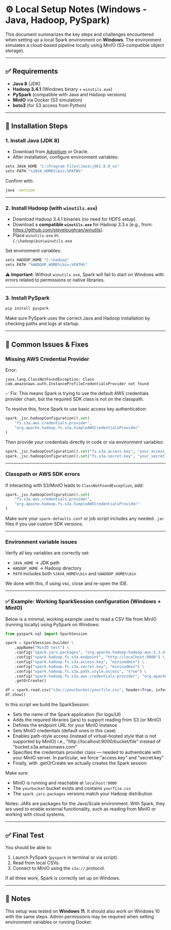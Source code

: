 # ⚙️ Local Setup Notes (Windows - Java, Hadoop, PySpark)

This document summarizes the key steps and challenges encountered when setting up a local Spark environment on **Windows**. The environment simulates a cloud-based pipeline locally using MinIO (S3-compatible object storage).

---

## ✅ Requirements

- **Java 8** (JDK)
- **Hadoop 3.4.1** (Windows binary + `winutils.exe`)
- **PySpark** (compatible with Java and Hadoop versions)
- **MinIO** via Docker (S3 simulation)
- **boto3** (for S3 access from Python)

---

## 🔧 Installation Steps

### 1. Install Java (JDK 8)

- Download from [Adoptium](https://adoptium.net/) or Oracle.
- After installation, configure environment variables:

```powershell
setx JAVA_HOME "C:\Program Files\Java\jdk1.8.0_xx"
setx PATH "%JAVA_HOME%\bin;%PATH%"
```

Confirm with:

```cmd
java -version
```

---

### 2. Install Hadoop (with `winutils.exe`)

- Download Hadoop 3.4.1 binaries (no need for HDFS setup).
- Download a **compatible `winutils.exe`** for Hadoop 3.3.x (e.g., from: https://github.com/steveloughran/winutils).
- Place `winutils.exe` in:  
  `C:\hadoop\bin\winutils.exe`

Set environment variables:

```powershell
setx HADOOP_HOME "C:\hadoop"
setx PATH "%HADOOP_HOME%\bin;%PATH%"
```

⚠️ **Important**: Without `winutils.exe`, Spark will fail to start on Windows with errors related to permissions or native libraries.

---

### 3. Install PySpark

```bash
pip install pyspark
```

Make sure PySpark uses the correct Java and Hadoop installation by checking paths and logs at startup.

---

## 🧨 Common Issues & Fixes

### Missing AWS Credential Provider

Error:
```
java.lang.ClassNotFoundException: Class com.amazonaws.auth.InstanceProfileCredentialsProvider not found
```

✅ Fix: This means Spark is trying to use the default AWS credentials provider chain, but the required SDK class is not on the classpath.

To resolve this, force Spark to use basic access key authentication:

```python
spark._jsc.hadoopConfiguration().set(
    "fs.s3a.aws.credentials.provider",
    "org.apache.hadoop.fs.s3a.SimpleAWSCredentialsProvider"
)
```

Then provide your credentials directly in code or via environment variables:

```python
spark._jsc.hadoopConfiguration().set("fs.s3a.access.key", "your_access_key")
spark._jsc.hadoopConfiguration().set("fs.s3a.secret.key", "your_secret_key")
```

---

### Classpath or AWS SDK errors

If interacting with S3/MinIO leads to `ClassNotFoundException`, add:

```python
spark._jsc.hadoopConfiguration().set(
    "fs.s3a.aws.credentials.provider",
    "org.apache.hadoop.fs.s3a.SimpleAWSCredentialsProvider"
)
```

Make sure your `spark-defaults.conf` or job script includes any needed `.jar` files if you use custom SDK versions.

---

### Environment variable issues

Verify all key variables are correctly set:

- `JAVA_HOME` → JDK path
- `HADOOP_HOME` → Hadoop directory
- `PATH` includes both `%JAVA_HOME%\bin` and `%HADOOP_HOME%\bin`

We done with this, if using vsc, close and re-open the IDE. 

---

### ✅ Example: Working SparkSession configuration (Windows + MinIO)

Below is a minimal, working example used to read a CSV file from MinIO (running locally) using PySpark on Windows:

```python
from pyspark.sql import SparkSession

spark = SparkSession.builder \
    .appName("MinIO test") \
    .config("spark.jars.packages", "org.apache.hadoop:hadoop-aws:3.3.4,com.amazonaws:aws-java-sdk-bundle:1.12.262") \
    .config("spark.hadoop.fs.s3a.endpoint", "http://localhost:9000") \
    .config("spark.hadoop.fs.s3a.access.key", "minioadmin") \
    .config("spark.hadoop.fs.s3a.secret.key", "minioadmin") \
    .config("spark.hadoop.fs.s3a.path.style.access", "true") \
    .config("spark.hadoop.fs.s3a.aws.credentials.provider", "org.apache.hadoop.fs.s3a.SimpleAWSCredentialsProvider") \
    .getOrCreate()

df = spark.read.csv("s3a://yourbucket/yourfile.csv", header=True, inferSchema=True)
df.show()
```

In this script we build the SparkSession:
- Sets the name of the Spark application (for logs/UI)
- Adds the required libraries (jars) to support reading from S3 (or MinIO)
- Defines the endpoint URL for your MinIO instance
- Sets MinIO credentials (default ones in this case)
- Enables path-style access (instead of virtual-hosted style that is not supported by MinIO)
  i.e., "http://localhost:9000/bucket/file" instead of "bucket.s3a.amazonaws.com"
- Specifies the credentials provider class — needed to authenticate with your MinIO server. 
  In particular, we force "access.key" and "secret.key"
- Finally, with .getOrCreate we actually creates the Spark session

Make sure:
- MinIO is running and reachable at `localhost:9000`
- The `yourbucket` bucket exists and contains `yourfile.csv`
- The `spark.jars.packages` versions match your Hadoop distribution

Notes: JARs are packages for the Java/Scale environment. With Spark, they are used to enable external functionality, such as reading from MinIO or working with cloud systems.

---

## ✅ Final Test

You should be able to:

1. Launch PySpark (`pyspark` in terminal or via script).
2. Read from local CSVs.
3. Connect to MinIO using the `s3a://` protocol.

If all three work, Spark is correctly set up on Windows.

---

## 📌 Notes

This setup was tested on **Windows 11**. It should also work on Windows 10 with the same steps. Admin permissions may be required when setting environment variables or running Docker.
